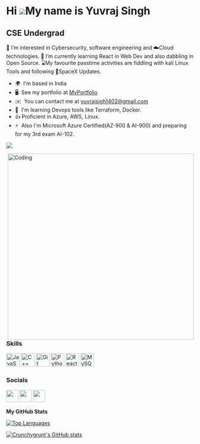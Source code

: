 Hi ![](https://user-images.githubusercontent.com/18350557/176309783-0785949b-9127-417c-8b55-ab5a4333674e.gif)My name is Yuvraj Singh
====================================================================================================================================


CSE Undergrad
-------------

👀 I’m interested in Cybersecurity, software engineering and ☁️Cloud technologies. 🌱 I’m currently learning React in Web Dev and also dabbling in Open Source. ⌛My favourite passtime activities are fiddling with kali Linux Tools and following 🚀SpaceX Updates.

* 🌍  I'm based in India
* 🖥️  See my portfolio at [MyPortfolio](http://yuvrajs-portfolio.netlify.app/)
* ✉️  You can contact me at [yuvrajsigh1402@gmail.com](mailto:yuvrajsigh1402@gmail.com)
* 🧠  I'm learning Devops tools like Terraform, Docker.
* 👍   Proficient in Azure, AWS, Linux.
* ⚡  Also I'm Microsoft Azure Certified(AZ-900 & AI-900) and preparing for my 3rd exam AI-102.

[![](https://visitcount.itsvg.in/api?id=Crunchygrunt&label=Profile%20Views&color=6&icon=5&pretty=false)](https://visitcount.itsvg.in)

<img align="right" alt="Coding" width="500" src="https://user-images.githubusercontent.com/81518268/232284739-e82dc7a4-cb5a-4506-aa71-655be6d91b23.gif">


### Skills


<p align="left">
<a href="https://developer.mozilla.org/en-US/docs/Web/JavaScript" target="_blank" rel="noreferrer"><img src="https://raw.githubusercontent.com/danielcranney/readme-generator/main/public/icons/skills/javascript-colored.svg" width="36" height="36" alt="JavaScript" /></a>
<a href="https://docs.microsoft.com/en-us/cpp/?view=msvc-170" target="_blank" rel="noreferrer"><img src="https://raw.githubusercontent.com/danielcranney/readme-generator/main/public/icons/skills/cplusplus-colored.svg" width="36" height="36" alt="C++" /></a>
<a href="https://git-scm.com/" target="_blank" rel="noreferrer"><img src="https://raw.githubusercontent.com/danielcranney/readme-generator/main/public/icons/skills/git-colored.svg" width="36" height="36" alt="Git" /></a>
<a href="https://www.python.org/" target="_blank" rel="noreferrer"><img src="https://raw.githubusercontent.com/danielcranney/readme-generator/main/public/icons/skills/python-colored.svg" width="36" height="36" alt="Python" /></a>
<a href="https://reactjs.org/" target="_blank" rel="noreferrer"><img src="https://raw.githubusercontent.com/danielcranney/readme-generator/main/public/icons/skills/react-colored.svg" width="36" height="36" alt="React" /></a>
<a href="https://www.mysql.com/" target="_blank" rel="noreferrer"><img src="https://raw.githubusercontent.com/danielcranney/readme-generator/main/public/icons/skills/mysql-colored.svg" width="36" height="36" alt="MySQL" /></a>
</p>



### Socials

<p align="left"> <a href="https://www.github.com/Crunchygrunt" target="_blank" rel="noreferrer"><img src="https://raw.githubusercontent.com/danielcranney/readme-generator/main/public/icons/socials/github.svg" width="32" height="32" /></a> <a href="http://www.instagram.com/blunderverse" target="_blank" rel="noreferrer"><img src="https://raw.githubusercontent.com/danielcranney/readme-generator/main/public/icons/socials/instagram.svg" width="32" height="32" /></a> <a href="https://www.linkedin.com/in/yuvraj-singh-0992591b7/" target="_blank" rel="noreferrer"><img src="https://raw.githubusercontent.com/danielcranney/readme-generator/main/public/icons/socials/linkedin.svg" width="32" height="32" /></a></p>




<b>My GitHub Stats</b>


<a href="https://github.com/Crunchygrunt" align="left"><img src="https://github-readme-stats.vercel.app/api/top-langs/?username=Crunchygrunt&&hide=shell&langs_count=10&title_color=0891b2&text_color=ffffff&icon_color=3382ed&bg_color=1c1917&hide_border=true&locale=en&custom_title=Top%20%Languages" alt="Top Languages" /></a>

<a href="http://www.github.com/Crunchygrunt"><img src="https://readme-stats-crunchygrunt.vercel.app/api?username=Crunchygrunt&show_icons=true&hide=&count_private=true&title_color=0891b2&text_color=ffffff&icon_color=3382ed&bg_color=1c1917&hide_border=true&show_icons=true" alt="Crunchygrunt's GitHub stats" /></a>

